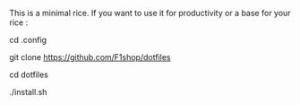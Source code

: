 This is a minimal rice.
If you want to use it for productivity or a base for your rice :

cd .config

git clone https://github.com/F1shop/dotfiles

cd dotfiles

./install.sh
